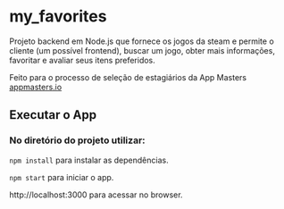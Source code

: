 # my_favorites

Projeto backend em Node.js que fornece os jogos da steam e permite o cliente (um possível frontend), buscar um jogo, obter mais informações, favoritar e avaliar seus itens preferidos.

Feito para o processo de seleção de estagiários da App Masters [appmasters.io](appmasters.io)

## Executar o App

### No diretório do projeto utilizar:

`npm install` para instalar as dependências.

`npm start` para iniciar o app.

http://localhost:3000 para acessar no browser.
